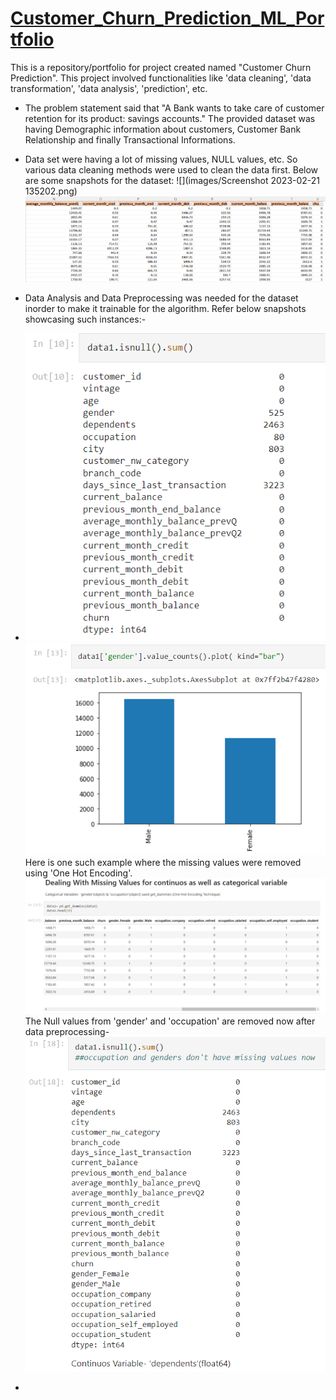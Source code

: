 # [Customer_Churn_Prediction_ML_Portfolio](https://github.com/Vibhor2256/Customer-Churn-Prediction_ML)

This is a repository/portfolio for project created named "Customer Churn Prediction". This project involved functionalities like 'data cleaning', 'data transformation', 'data analysis', 'prediction', etc.

* The problem statement said that "A Bank wants to take care of customer retention for its product: savings accounts." The provided dataset was having Demographic information about customers, Customer Bank Relationship and finally Transactional Informations. 
* Data set were having a lot of missing values, NULL values, etc. So various data cleaning methods were used to clean the data first. Below are some snapshots for the dataset: ![](images/Screenshot 2023-02-21 135202.png)
![](images/Screenshot_20230221_140136.png)

* Data Analysis and Data Preprocessing was needed for the dataset inorder to make it trainable for the algorithm. Refer below snapshots showcasing such instances:-
* ![](images/Screenshot_20230221_140824.png) ![](images/Screenshot_20230221_153850.png)
<br>Here is one such example where the missing values were removed using 'One Hot Encoding'. ![](images/Screenshot_20230221_154212.png) The Null values from 'gender' and 'occupation' are removed now after data preprocessing- ![](images/Screenshot_20230221_154733.png)

*

